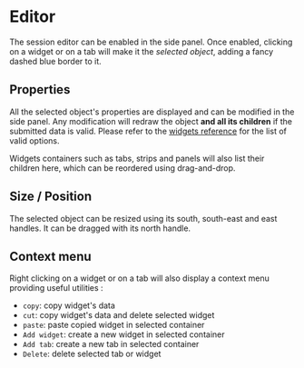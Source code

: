 # Editor

The session editor can be enabled in the side panel. Once enabled, clicking on a widget or on a tab will make it the *selected object*, adding a fancy dashed blue border to it.


## Properties

All the selected object's properties are displayed and can be modified in the side panel. Any modification will redraw the object **and all its children** if the submitted data is valid. Please refer to the [widgets reference](widgets-reference.md) for the list of valid options.

Widgets containers such as tabs, strips and panels will also list their children here, which can be reordered using drag-and-drop.

## Size / Position

The selected object can be resized using its south, south-east and east handles. It can be dragged with its north handle.


## Context menu

Right clicking on a widget or on a tab will also display a context menu providing useful utilities :

- `copy`: copy widget's data
- `cut`: copy widget's data and delete selected widget
- `paste`: paste copied widget in selected container
- `Add widget`: create a new widget in selected container
- `Add tab`: create a new tab in selected container
- `Delete`: delete selected tab or widget
